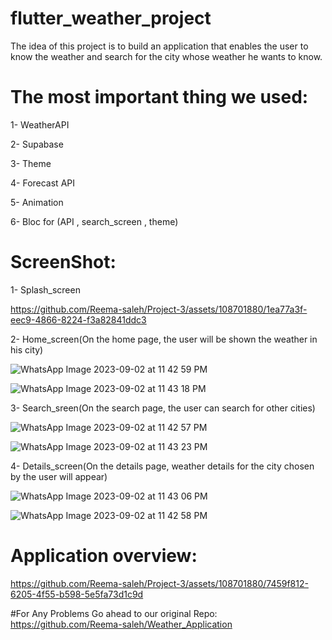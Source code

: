 # flutter_weather_project

The idea of ​​this project is to build an application that enables the user to know the weather and search for the city whose weather he wants to know.

# The most important thing we used:
1- WeatherAPI

2- Supabase

3- Theme

4- Forecast API

5- Animation

6- Bloc for (API , search_screen , theme)




# ScreenShot:

1- Splash_screen 




https://github.com/Reema-saleh/Project-3/assets/108701880/1ea77a3f-eec9-4866-8224-f3a82841ddc3




2- Home_screen(On the home page, the user will be shown the weather in his city)


![WhatsApp Image 2023-09-02 at 11 42 59 PM](https://github.com/Reema-saleh/Weather_Application/assets/108701880/d2f2f4f1-4374-49e4-b777-705253336ed3)


![WhatsApp Image 2023-09-02 at 11 43 18 PM](https://github.com/Reema-saleh/Weather_Application/assets/108701880/5593a195-f9b7-4ac3-bdbc-4d562027d908)


3- Search_sreen(On the search page, the user can search for other cities)


![WhatsApp Image 2023-09-02 at 11 42 57 PM](https://github.com/Reema-saleh/Weather_Application/assets/108701880/eae12c88-4b33-4d7e-8284-51c8445122b2)


![WhatsApp Image 2023-09-02 at 11 43 23 PM](https://github.com/Reema-saleh/Weather_Application/assets/108701880/0e663b03-8129-4477-9bb7-0a90f9e5a179)


4- Details_screen(On the details page, weather details for the city chosen by the user will appear)


![WhatsApp Image 2023-09-02 at 11 43 06 PM](https://github.com/Reema-saleh/Weather_Application/assets/108701880/1cf683df-70e1-482f-886d-833574b8bae7)

![WhatsApp Image 2023-09-02 at 11 42 58 PM](https://github.com/Reema-saleh/Weather_Application/assets/108701880/0f622c7e-d4b6-4eab-af1b-6ed8bdd2901b)





# Application overview:

https://github.com/Reema-saleh/Project-3/assets/108701880/7459f812-6205-4f55-b598-5e5fa73d1c9d


#For Any Problems Go ahead to our original Repo:
https://github.com/Reema-saleh/Weather_Application
